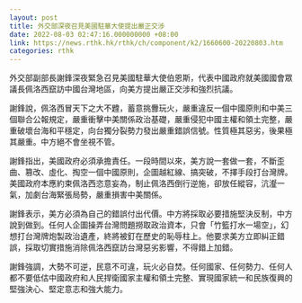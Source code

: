 ```yaml
---
layout: post
title: 外交部深夜召見美國駐華大使提出嚴正交涉
date: 2022-08-03 02:47:16.000000000 +08:00
link: https://news.rthk.hk/rthk/ch/component/k2/1660600-20220803.htm
categories: rthk
---
```


外交部副部長謝鋒深夜緊急召見美國駐華大使伯恩斯，代表中國政府就美國國會眾議長佩洛西竄訪中國台灣地區，向美方提出嚴正交涉和強烈抗議。

謝鋒說，佩洛西冒天下之大不韙，蓄意挑釁玩火，嚴重違反一個中國原則和中美三個聯合公報規定，嚴重衝擊中美關係政治基礎，嚴重侵犯中國主權和領土完整，嚴重破壞台海和平穩定，向台獨分裂勢力發出嚴重錯誤信號。性質極其惡劣，後果極其嚴重。中方絕不會坐視不管。

謝鋒指出，美國政府必須承擔責任。一段時間以來，美方說一套做一套，不斷歪曲、篡改、虛化、掏空一個中國原則，企圖越紅線、搞突破，不擇手段打台灣牌。美國政府本應約束佩洛西恣意妄為，制止佩洛西倒行逆施，卻放任縱容，沆瀣一氣，加劇台海緊張局勢，嚴重損害中美關係。

謝鋒表示，美方必須為自己的錯誤付出代價。中方將採取必要措施堅決反制，中方說到做到。任何人企圖操弄台灣問題撈取政治資本，只會「竹籃打水一場空」，幻想打台灣牌炮製政治遺產，終將被釘在歷史的恥辱柱上。他要求美方立即糾正錯誤，採取切實措施消除佩洛西竄訪台灣惡劣影響，不得錯上加錯。

謝鋒強調，大勢不可逆，民意不可違，玩火必自焚。任何國家、任何勢力、任何人都不要低估中國政府和人民捍衛國家主權和領土完整、實現國家統一和民族復興的堅強決心、堅定意志和強大能力。
